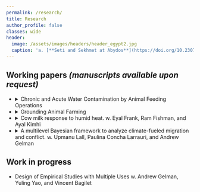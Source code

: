 ```yaml
---
permalink: /research/
title: Research
author_profile: false
classes: wide
header:
  image: /assets/images/headers/header_egypt2.jpg
  caption: 'a. [**Seti and Sekhmet at Abydos**](https://doi.org/10.2307/3269982){:target="_blank"}, b. [**Apis**](https://art.thewalters.org/detail/22249){:target="_blank"}'
---
```

## Working papers _(manuscripts available upon request)_

<ul class="dropdown-list">
	<li class="dropdown_abstract">
		<details>
			<summary class="articleTitle_wp">Chronic and Acute Water Contamination by Animal Feeding Operations</summary>
			<p>The majority of U.S. animal farming takes place in industrial Animal Feeding Operations (AFOs), where large quantities of manure are produced, stored, then typically spread onto fields. The concentration of animal waste is thought to threaten environmental and public health, as airborne and waterborne transmission puts communities at risk of environmental exposure to its contaminants. Water pollution from swine operations is of particular concern yet there are no robust causal estimates of this externality to date. I gather panel data of all permitted AFOs in the two main hog producing states — Iowa (2002-2017) and North Carolina (1997-2020) — and estimate the effects of animal production on downstream surface water quality readings.</p>
			<p>My analysis espouses the spatial structure of the underlying process by constructing station-specific drainage areas, and I use two identification strategies appropriate for the states’ regulatory settings and data resolution: the first leverages the spatiotemporal variation in animal production in Iowa, the second the randomness of intense precipitation events on North Carolina farms.</p>
			<p>I find deleterious effects across water quality indicators and across types of operations, including from facilities below the size threshold at which the industry is currently regulated. A daily rainfall extreme at an AFO increases downstream levels of fecal coliforms by 3.5%, and nutrients by 0.5-0.7%, relative to mean sample levels, while an additional swine operation in the average station drainage area increases nutrient concentrations by 3.8-10.7% and decreases dissolved oxygen by 1.1%, relative to sample mean levels. These effects are higher than previous findings focused on large dairies, and are higher for swine AFOs relative to all AFOs.</p>
		</details>
	</li>
	<li class="dropdown_abstract">
		<details>
			<summary class="articleTitle_wp">Grounding Animal Farming</summary>
			<div class="dropdown-content">
				<div class="text-container">
					<p>Animal farming is at a crossroads in industrialized economies, where three frameworks for potential system futures dominate the debate: sustainable intensification, agroecology, and abolition. This paper takes a systems perspective that sheds light on some of the limitations of each approach, and brings together insights from various disciplines to propose a unifying framework.</p>
					<p>The argument first defines the boundaries and core components of the system of animal farming, and then identifies how each of the three frameworks addresses the interconnections between these elements. I bring forward key insights from research in agronomy, sociology, and philosophy, which directly address blind spots of each framework, in particular the conditions for sustainable human-animal interactions.</p>
					<p>To be sustainable, a framework for animal farming must address the interconnections of the three core components of this socio-ecological system: humans and their institutional structures, farm animals, and land. I articulate one which does: a grounded animal farming system. It recognizes the particular social relationships and the multiple carrying capacities at play as features that distinguish animal farming from other sectors of the economy. I show its parallels with proposed paradigms on how to pursue a larger socio-ecological transition.</p>
				</div>
				<img src="/assets/images/fig_papers/fig_groundingAF.png" alt="Image" class="align-right" />
			</div>
		</details>
	</li>
	<li class="dropdown_abstract">
		<details>
			<summary class="articleTitle_wp">Cow milk response to humid heat. <span class="coauthors">w. Eyal Frank, Ram Fishman, and Ayal Kimhi</span></summary>
			<div class="dropdown-content">
				<div class="text-container">
					<p>Quantifying the effect of weather on economic outcomes is more important than ever given climate change projections. The methodological strengths of the climate-economy literature have enabled to precisely estimate response functions across sectors of the economy, but remain to be applied to animal agriculture. Humid heat stress is suggested to be one of the main limiting factors of milk production, however the external validity of existing estimates is limited by underlying linearity assumptions, low data coverage or resolution, and non-inclusion of adaptation potential. We use daily cow-level panel data on milk production, and survey data on adopted cooling technologies, to estimate the effects of humid heat on milk yield, in a setting conducive to large external validity.</p>
					<p>We find a gradually steeper decline with increasing levels of wet-bulb temperatures, reaching a 9.6% decrease for a day whose average is above 26°C, relative to the 10-12°C range. Such decreases embed both the contemporaneous effect of heat, and the sum of the delayed effects of previous serially-correlated hot days, that are still impactful over 10 days after exposure. We further find that marginal adjustments to the farming process---simple cooling technologies---are associated with reductions in the effect of heat of less than half. We observe a lower sensitivity to heat in less productive cows, suggesting a productivity-resilience trade-off.</p>
					<p>Under a new climate regime with more frequent and longer humid hot spells, the resilience of a system may become an increasing priority. Our results suggest that more structural changes may be required to reduce the vulnerability of animal agriculture substantially, such as reducing other stressors affecting cows in the dairy industry to reduce the compound effect on cow sensitivity.</p>
				</div>
			</div>
		</details>
	</li>
	<li class="dropdown_abstract">
		<details>
			<summary class="articleTitle_wp">A multilevel Bayesian framework to analyze climate-fueled migration and conflict. <span class="coauthors">w. Upmanu Lall, Paulina Concha Larrauri, and Andrew Gelman</span></summary>
			<div class="dropdown-content">
				<div class="text-container">
					<p>Do climate conditions and extreme events fuel conflict and migration? This question, of growing interest given increasingly dire climate change projections, is commonly addressed in causal studies that leverage natural experiments by using a multivariate linear regression model with fixed effects. We show that in the climate-migration-conflict nexus, the features of the data generating process and the implicit prediction motivation make for a substantial departure from the assumptions of the typical linear reduced form model, which challenges the reliability of inferences. We propose a unifying hierarchical Bayesian framework for inferences from the same natural experiments, and describe its benefits for internal and external validity and for analyzing the heterogeneity in response to climate. We illustrate the misleading results that can ensue from the typical approach and the advantages of the hierarchical Bayesian framework by using a conflict dataset representative of the literature.</p>
				</div>
			</div>
		</details>
	</li>


  <!--
  <li class="item">
    <h3 class="item-title">Item 2</h3>
    <button class="dropdown-btn">Details</button>
    <div class="dropdown-content">
      <p>Paragraph 1 for item 2.</p>
      <p>Paragraph 2 for item 2.</p>
    </div>
  </li>
  -->
</ul>

## Work in progress

<ul class="bulleted-list">
	<li class="articleTitle_wip">Design of Empirical Studies with Multiple Uses <span class="coauthors">w. Andrew Gelman, Yuling Yao, and Vincent Bagilet</span></li>
</ul>
